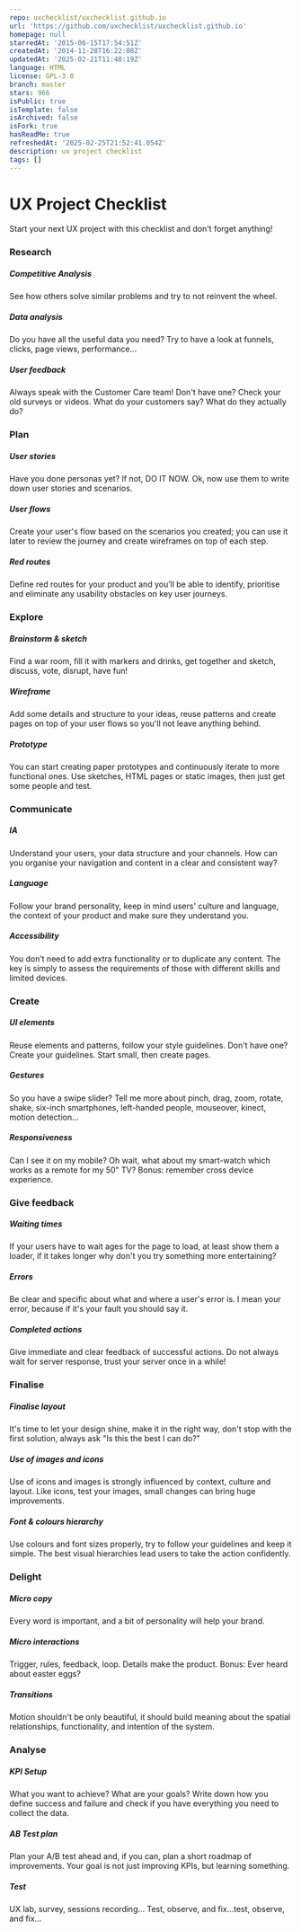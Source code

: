 ```yaml
---
repo: uxchecklist/uxchecklist.github.io
url: 'https://github.com/uxchecklist/uxchecklist.github.io'
homepage: null
starredAt: '2015-06-15T17:54:51Z'
createdAt: '2014-11-28T16:22:08Z'
updatedAt: '2025-02-21T11:48:19Z'
language: HTML
license: GPL-3.0
branch: master
stars: 966
isPublic: true
isTemplate: false
isArchived: false
isFork: true
hasReadMe: true
refreshedAt: '2025-02-25T21:52:41.054Z'
description: ux project checklist
tags: []
---
```


UX Project Checklist
===========

Start your next UX project with this checklist and don't forget anything!


### Research

##### Competitive Analysis
See how others solve similar problems and try to not reinvent the wheel.

##### Data analysis
Do you have all the useful data you need? Try to have a look at funnels, clicks, page views, performance... 

##### User feedback
Always speak with the Customer Care team! Don't have one? Check your old surveys or videos. What do your customers say? What do they actually do? 


### Plan

##### User stories
Have you done personas yet? If not, DO IT NOW. Ok, now use them to write down user stories and scenarios. 

##### User flows
Create your user's flow based on the scenarios you created; you can use it later to review the journey and create wireframes on top of each step. 

##### Red routes
Define red routes for your product and you’ll be able to identify, prioritise and eliminate any usability obstacles on key user journeys. 


### Explore

##### Brainstorm & sketch
Find a war room, fill it with markers and drinks, get together and sketch, discuss, vote, disrupt, have fun! 

##### Wireframe
Add some details and structure to your ideas, reuse patterns and create pages on top of your user flows so you'll not leave anything behind. 

##### Prototype
You can start creating paper prototypes and continuously iterate to more functional ones. Use sketches, HTML pages or static images, then just get some people and test. 


### Communicate

##### IA
Understand your users, your data structure and your channels. How can you organise your navigation and content in a clear and consistent way? 

##### Language
Follow your brand personality, keep in mind users' culture and language, the context of your product and make sure they understand you. 

##### Accessibility
You don’t need to add extra functionality or to duplicate any content. The key is simply to assess the requirements of those with different skills and limited devices. 


### Create

##### UI elements
Reuse elements and patterns, follow your style guidelines. Don't have one? Create your guidelines. Start small, then create pages. 

##### Gestures
So you have a swipe slider? Tell me more about pinch, drag, zoom, rotate, shake, six-inch smartphones, left-handed people, mouseover, kinect, motion detection... 

##### Responsiveness
Can I see it on my mobile? Oh wait, what about my smart-watch which works as a remote for my 50" TV? Bonus: remember cross device experience. 


### Give feedback

##### Waiting times
If your users have to wait ages for the page to load, at least show them a loader, if it takes longer why don't you try something more entertaining? 

##### Errors
Be clear and specific about what and where a user's error is. I mean your error, because if it's your fault you should say it. 

##### Completed actions
Give immediate and clear feedback of successful actions. Do not always wait for server response, trust your server once in a while! 


### Finalise

##### Finalise layout
It's time to let your design shine, make it in the right way, don't stop with the first solution, always ask "Is this the best I can do?" 

##### Use of images and icons
Use of icons and images is strongly influenced by context, culture and layout. Like icons, test your images, small changes can bring huge improvements. 

##### Font & colours hierarchy
Use colours and font sizes properly, try to follow your guidelines and keep it simple. The best visual hierarchies lead users to take the action confidently. 


### Delight

##### Micro copy
Every word is important, and a bit of personality will help your brand. 

##### Micro interactions
Trigger, rules, feedback, loop. Details make the product. Bonus: Ever heard about easter eggs? 

##### Transitions
Motion shouldn't be only beautiful, it should build meaning about the spatial relationships, functionality, and intention of the system. 


### Analyse

##### KPI Setup
What you want to achieve? What are your goals? Write down how you define success and failure and check if you have everything you need to collect the data. 

##### AB Test plan
Plan your A/B test ahead and, if you can, plan a short roadmap of improvements. Your goal is not just improving KPIs, but learning something. 

##### Test
UX lab, survey, sessions recording... Test, observe, and fix...test, observe, and fix... 

